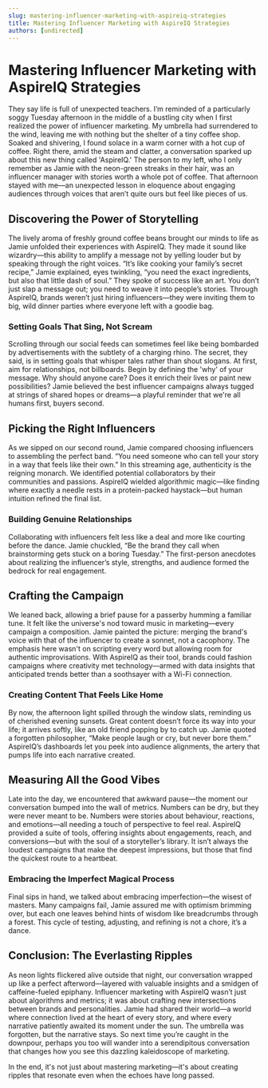 ```yaml
---
slug: mastering-influencer-marketing-with-aspireiq-strategies
title: Mastering Influencer Marketing with AspireIQ Strategies
authors: [undirected]
---
```



# Mastering Influencer Marketing with AspireIQ Strategies

They say life is full of unexpected teachers. I’m reminded of a particularly soggy Tuesday afternoon in the middle of a bustling city when I first realized the power of influencer marketing. My umbrella had surrendered to the wind, leaving me with nothing but the shelter of a tiny coffee shop. Soaked and shivering, I found solace in a warm corner with a hot cup of coffee. Right there, amid the steam and clatter, a conversation sparked up about this new thing called 'AspireIQ.' The person to my left, who I only remember as Jamie with the neon-green streaks in their hair, was an influencer manager with stories worth a whole pot of coffee. That afternoon stayed with me—an unexpected lesson in eloquence about engaging audiences through voices that aren’t quite ours but feel like pieces of us.

## Discovering the Power of Storytelling

The lively aroma of freshly ground coffee beans brought our minds to life as Jamie unfolded their experiences with AspireIQ. They made it sound like wizardry—this ability to amplify a message not by yelling louder but by speaking through the right voices. “It’s like cooking your family’s secret recipe,” Jamie explained, eyes twinkling, “you need the exact ingredients, but also that little dash of soul.” They spoke of success like an art. You don’t just slap a message out; you need to weave it into people’s stories. Through AspireIQ, brands weren’t just hiring influencers—they were inviting them to big, wild dinner parties where everyone left with a goodie bag.

### Setting Goals That Sing, Not Scream

Scrolling through our social feeds can sometimes feel like being bombarded by advertisements with the subtlety of a charging rhino. The secret, they said, is in setting goals that whisper tales rather than shout slogans. At first, aim for relationships, not billboards. Begin by defining the 'why' of your message. Why should anyone care? Does it enrich their lives or paint new possibilities? Jamie believed the best influencer campaigns always tugged at strings of shared hopes or dreams—a playful reminder that we're all humans first, buyers second.

## Picking the Right Influencers

As we sipped on our second round, Jamie compared choosing influencers to assembling the perfect band. “You need someone who can tell your story in a way that feels like their own.” In this streaming age, authenticity is the reigning monarch. We identified potential collaborators by their communities and passions. AspireIQ wielded algorithmic magic—like finding where exactly a needle rests in a protein-packed haystack—but human intuition refined the final list.

### Building Genuine Relationships

Collaborating with influencers felt less like a deal and more like courting before the dance. Jamie chuckled, “Be the brand they call when brainstorming gets stuck on a boring Tuesday.” The first-person anecdotes about realizing the influencer’s style, strengths, and audience formed the bedrock for real engagement.

## Crafting the Campaign

We leaned back, allowing a brief pause for a passerby humming a familiar tune. It felt like the universe's nod toward music in marketing—every campaign a composition. Jamie painted the picture: merging the brand's voice with that of the influencer to create a sonnet, not a cacophony. The emphasis here wasn't on scripting every word but allowing room for authentic improvisations. With AspireIQ as their tool, brands could fashion campaigns where creativity met technology—armed with data insights that anticipated trends better than a soothsayer with a Wi-Fi connection.

### Creating Content That Feels Like Home

By now, the afternoon light spilled through the window slats, reminding us of cherished evening sunsets. Great content doesn’t force its way into your life; it arrives softly, like an old friend popping by to catch up. Jamie quoted a forgotten philosopher, “Make people laugh or cry, but never bore them.” AspireIQ’s dashboards let you peek into audience alignments, the artery that pumps life into each narrative created.

## Measuring All the Good Vibes

Late into the day, we encountered that awkward pause—the moment our conversation bumped into the wall of metrics. Numbers can be dry, but they were never meant to be. Numbers were stories about behaviour, reactions, and emotions—all needing a touch of perspective to feel real. AspireIQ provided a suite of tools, offering insights about engagements, reach, and conversions—but with the soul of a storyteller’s library. It isn’t always the loudest campaigns that make the deepest impressions, but those that find the quickest route to a heartbeat.

### Embracing the Imperfect Magical Process

Final sips in hand, we talked about embracing imperfection—the wisest of masters. Many campaigns fail, Jamie assured me with optimism brimming over, but each one leaves behind hints of wisdom like breadcrumbs through a forest. This cycle of testing, adjusting, and refining is not a chore, it’s a dance.

## Conclusion: The Everlasting Ripples

As neon lights flickered alive outside that night, our conversation wrapped up like a perfect afterword—layered with valuable insights and a smidgen of caffeine-fueled epiphany. Influencer marketing with AspireIQ wasn’t just about algorithms and metrics; it was about crafting new intersections between brands and personalities. Jamie had shared their world—a world where connection lived at the heart of every story, and where every narrative patiently awaited its moment under the sun. The umbrella was forgotten, but the narrative stays. So next time you’re caught in the downpour, perhaps you too will wander into a serendipitous conversation that changes how you see this dazzling kaleidoscope of marketing.

In the end, it's not just about mastering marketing—it's about creating ripples that resonate even when the echoes have long passed.